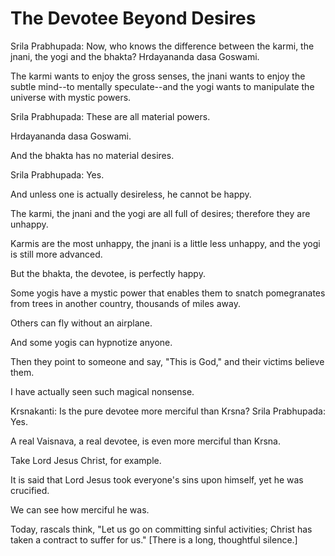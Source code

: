 # The Devotee Beyond Desires

Srila Prabhupada: Now, who knows the difference between the karmi, the jnani, the yogi and the bhakta? Hrdayananda dasa Goswami.

The karmi wants to enjoy the gross senses, the jnani wants to enjoy the subtle mind--to mentally speculate--and the yogi wants to manipulate the universe with mystic powers.

Srila Prabhupada: These are all material powers.

Hrdayananda dasa Goswami.

And the bhakta has no material desires.

Srila Prabhupada: Yes.

And unless one is actually desireless, he cannot be happy.

The karmi, the jnani and the yogi are all full of desires; therefore they are unhappy.

Karmis are the most unhappy, the jnani is a little less unhappy, and the yogi is still more advanced.

But the bhakta, the devotee, is perfectly happy.

Some yogis have a mystic power that enables them to snatch pomegranates from trees in another country, thousands of miles away.

Others can fly without an airplane.

And some yogis can hypnotize anyone.

Then they point to someone and say, "This is God," and their victims believe them.

I have actually seen such magical nonsense.

Krsnakanti: Is the pure devotee more merciful than Krsna? Srila Prabhupada: Yes.

A real Vaisnava, a real devotee, is even more merciful than Krsna.

Take Lord Jesus Christ, for example.

It is said that Lord Jesus took everyone's sins upon himself, yet he was crucified.

We can see how merciful he was.

Today, rascals think, "Let us go on committing sinful activities; Christ has taken a contract to suffer for us." [There is a long, thoughtful silence.]

